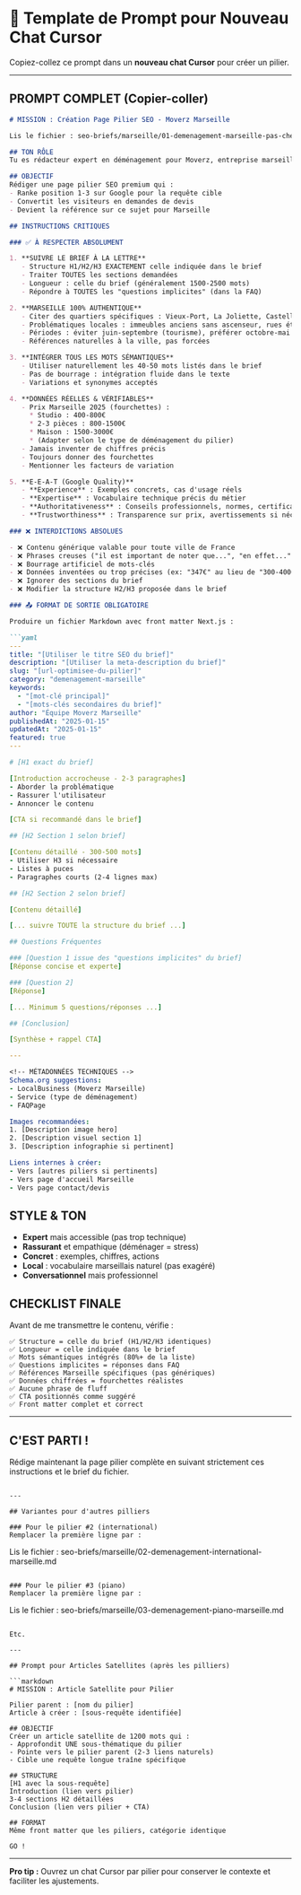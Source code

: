 # 🎯 Template de Prompt pour Nouveau Chat Cursor

Copiez-collez ce prompt dans un **nouveau chat Cursor** pour créer un pilier.

---

## PROMPT COMPLET (Copier-coller)

```markdown
# MISSION : Création Page Pilier SEO - Moverz Marseille

Lis le fichier : seo-briefs/marseille/01-demenagement-marseille-pas-cher.md

## TON RÔLE
Tu es rédacteur expert en déménagement pour Moverz, entreprise marseillaise de services de déménagement.

## OBJECTIF
Rédiger une page pilier SEO premium qui :
- Ranke position 1-3 sur Google pour la requête cible
- Convertit les visiteurs en demandes de devis
- Devient la référence sur ce sujet pour Marseille

## INSTRUCTIONS CRITIQUES

### ✅ À RESPECTER ABSOLUMENT

1. **SUIVRE LE BRIEF À LA LETTRE**
   - Structure H1/H2/H3 EXACTEMENT celle indiquée dans le brief
   - Traiter TOUTES les sections demandées
   - Longueur : celle du brief (généralement 1500-2500 mots)
   - Répondre à TOUTES les "questions implicites" (dans la FAQ)

2. **MARSEILLE 100% AUTHENTIQUE**
   - Citer des quartiers spécifiques : Vieux-Port, La Joliette, Castellane, Endoume, La Valentine, etc.
   - Problématiques locales : immeubles anciens sans ascenseur, rues étroites du centre, stationnement difficile
   - Périodes : éviter juin-septembre (tourisme), préférer octobre-mai
   - Références naturelles à la ville, pas forcées

3. **INTÉGRER TOUS LES MOTS SÉMANTIQUES**
   - Utiliser naturellement les 40-50 mots listés dans le brief
   - Pas de bourrage : intégration fluide dans le texte
   - Variations et synonymes acceptés

4. **DONNÉES RÉELLES & VÉRIFIABLES**
   - Prix Marseille 2025 (fourchettes) :
     * Studio : 400-800€
     * 2-3 pièces : 800-1500€
     * Maison : 1500-3000€
     * (Adapter selon le type de déménagement du pilier)
   - Jamais inventer de chiffres précis
   - Toujours donner des fourchettes
   - Mentionner les facteurs de variation

5. **E-E-A-T (Google Quality)**
   - **Experience** : Exemples concrets, cas d'usage réels
   - **Expertise** : Vocabulaire technique précis du métier
   - **Authoritativeness** : Conseils professionnels, normes, certifications
   - **Trustworthiness** : Transparence sur prix, avertissements si nécessaire

### ❌ INTERDICTIONS ABSOLUES

- ❌ Contenu générique valable pour toute ville de France
- ❌ Phrases creuses ("il est important de noter que...", "en effet...", "par ailleurs...")
- ❌ Bourrage artificiel de mots-clés
- ❌ Données inventées ou trop précises (ex: "347€" au lieu de "300-400€")
- ❌ Ignorer des sections du brief
- ❌ Modifier la structure H2/H3 proposée dans le brief

### 📤 FORMAT DE SORTIE OBLIGATOIRE

Produire un fichier Markdown avec front matter Next.js :

```yaml
---
title: "[Utiliser le titre SEO du brief]"
description: "[Utiliser la meta-description du brief]"
slug: "[url-optimisee-du-pilier]"
category: "demenagement-marseille"
keywords: 
  - "[mot-clé principal]"
  - "[mots-clés secondaires du brief]"
author: "Équipe Moverz Marseille"
publishedAt: "2025-01-15"
updatedAt: "2025-01-15"
featured: true
---

# [H1 exact du brief]

[Introduction accrocheuse - 2-3 paragraphes]
- Aborder la problématique
- Rassurer l'utilisateur
- Annoncer le contenu

[CTA si recommandé dans le brief]

## [H2 Section 1 selon brief]

[Contenu détaillé - 300-500 mots]
- Utiliser H3 si nécessaire
- Listes à puces
- Paragraphes courts (2-4 lignes max)

## [H2 Section 2 selon brief]

[Contenu détaillé]

[... suivre TOUTE la structure du brief ...]

## Questions Fréquentes

### [Question 1 issue des "questions implicites" du brief]
[Réponse concise et experte]

### [Question 2]
[Réponse]

[... Minimum 5 questions/réponses ...]

## [Conclusion]

[Synthèse + rappel CTA]

---

<!-- MÉTADONNÉES TECHNIQUES -->
Schema.org suggestions:
- LocalBusiness (Moverz Marseille)
- Service (type de déménagement)
- FAQPage

Images recommandées:
1. [Description image hero]
2. [Description visuel section 1]
3. [Description infographie si pertinent]

Liens internes à créer:
- Vers [autres piliers si pertinents]
- Vers page d'accueil Marseille
- Vers page contact/devis
```

## STYLE & TON

- **Expert** mais accessible (pas trop technique)
- **Rassurant** et empathique (déménager = stress)
- **Concret** : exemples, chiffres, actions
- **Local** : vocabulaire marseillais naturel (pas exagéré)
- **Conversationnel** mais professionnel

## CHECKLIST FINALE

Avant de me transmettre le contenu, vérifie :

```
✅ Structure = celle du brief (H1/H2/H3 identiques)
✅ Longueur = celle indiquée dans le brief
✅ Mots sémantiques intégrés (80%+ de la liste)
✅ Questions implicites = réponses dans FAQ
✅ Références Marseille spécifiques (pas génériques)
✅ Données chiffrées = fourchettes réalistes
✅ Aucune phrase de fluff
✅ CTA positionnés comme suggéré
✅ Front matter complet et correct
```

---

## C'EST PARTI !

Rédige maintenant la page pilier complète en suivant strictement ces instructions et le brief du fichier.
```

---

## Variantes pour d'autres pilliers

### Pour le pilier #2 (international)
Remplacer la première ligne par :
```
Lis le fichier : seo-briefs/marseille/02-demenagement-international-marseille.md
```

### Pour le pilier #3 (piano)
Remplacer la première ligne par :
```
Lis le fichier : seo-briefs/marseille/03-demenagement-piano-marseille.md
```

Etc.

---

## Prompt pour Articles Satellites (après les pilliers)

```markdown
# MISSION : Article Satellite pour Pilier

Pilier parent : [nom du pilier]
Article à créer : [sous-requête identifiée]

## OBJECTIF
Créer un article satellite de 1200 mots qui :
- Approfondit UNE sous-thématique du pilier
- Pointe vers le pilier parent (2-3 liens naturels)
- Cible une requête longue traîne spécifique

## STRUCTURE
[H1 avec la sous-requête]
Introduction (lien vers pilier)
3-4 sections H2 détaillées
Conclusion (lien vers pilier + CTA)

## FORMAT
Même front matter que les piliers, catégorie identique

GO !
```

---

**Pro tip :** Ouvrez un chat Cursor par pilier pour conserver le contexte et faciliter les ajustements.

